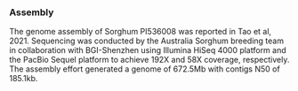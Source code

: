 ### Assembly
The genome assembly of Sorghum PI536008 was reported in Tao et al, 2021. Sequencing was conducted by the Australia Sorghum breeding team in collaboration with BGI-Shenzhen using Illumina HiSeq 4000 platform and the PacBio Sequel platform to achieve 192X and 58X coverage, respectively. The assembly effort generated a genome of 672.5Mb with contigs N50 of 185.1kb.
